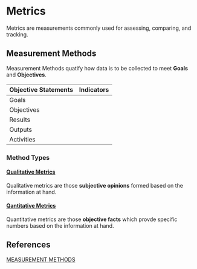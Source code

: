 # Metrics
Metrics are measurements commonly used for assessing, comparing, and tracking. 

## Measurement Methods
Measurement Methods quatify how data is to be collected to meet **Goals** and **Objectives**.

|Objective Statements|Indicators|
|--------------------|------|
|Goals||
|Objectives||
|Results| |
|Outputs ||
|Activities||

### Method Types

#### [Qualitative Metrics](./qualitative/README.md)
Qualitative metrics are those **subjective opinions** formed based on the information at hand.

#### [Qantitative Metrics](./qualitative/README.md)
Quantitative metrics are those **objective facts** which provde specific numbers based on the information at hand. 

## References
[MEASUREMENT METHODS](https://mealdprostarter.org/measurement-methods/)
